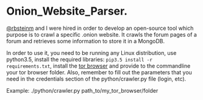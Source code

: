 # Onion_Website_Parser.
[@rbsteinm](https://github.com/rbsteinm) and I were hired in order to develop an open-source tool which purpose is to crawl a specific .onion website. It crawls the forum pages of a forum and retrieves some information to store it in a MongoDB.

In order to use it, you need to be running any Linux distribution, use python3.5, install the required libraries: `pip3.5 install -r requirements.txt`, install the [tor browser](https://www.torproject.org/projects/torbrowser.html.en) and provide to the commandline your tor browser folder. Also, remember to fill out the parameters that you need in the credentials section of the python/crawler.py file (login, etc).

Example: ./python/crawler.py path_to/my_tor_browser/folder
